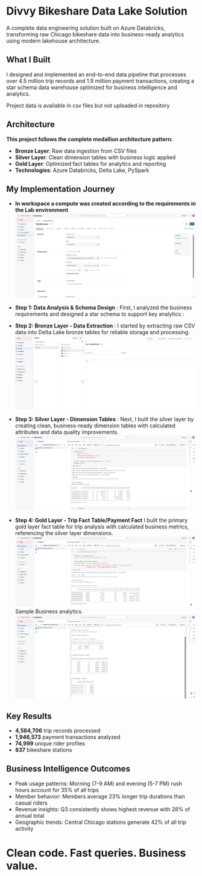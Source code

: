 # Divvy Bikeshare Data Lake Solution

A complete data engineering solution built on Azure Databricks, transforming raw Chicago bikeshare data into business-ready analytics using modern lakehouse architecture.

## What I Built

I designed and implemented an end-to-end data pipeline that processes over 4.5 million trip records and 1.9 million payment transactions, creating a star schema data warehouse optimized for business intelligence and analytics.

Project data is available in csv files but not uploaded in repository 

## Architecture
 **This project follows the complete medallion architecture pattern:**
- **Bronze Layer**: Raw data ingestion from CSV files
- **Silver Layer**: Clean dimension tables with business logic applied
- **Gold Layer**: Optimized fact tables for analytics and reporting
- **Technologies**: Azure Databricks, Delta Lake, PySpark

## My Implementation Journey
- **In workspace a compute was created according to the requirements in the Lab environment**  ![Bronze](/Extract/2pro.PNG)
- **Step 1: Data Analysis & Schema Design**  : First, I analyzed the business requirements and designed a star schema to support key analytics : 

- **Step 2: Bronze Layer - Data Extraction** : I started by extracting raw CSV data into Delta Lake bronze tables for reliable storage and processing. ![Bronze](/Extract/copy1.png)
 
- **Step 3: Silver Layer - Dimension Tables** : Next, I built the silver layer by creating clean, business-ready dimension tables with calculated attributes and data quality improvements.![Bronze](Load/dim_date.PNG) 

- **Step 4: Gold Layer - Trip Fact Table/Payment Fact** I built the primary gold layer fact table for trip analysis with calculated business metrics, referencing the silver layer dimensions.    ![Trip](Transform/fact_trip.PNG)  Sample Business analytics. ![analytics](analytics.PNG)
  
## Key Results

- **4,584,706** trip records processed
- **1,946,573** payment transactions analyzed
- **74,999** unique rider profiles
- **837** bikeshare stations

## Business Intelligence Outcomes

- Peak usage patterns: Morning (7-9 AM) and evening (5-7 PM) rush hours account for 35% of all trips
- Member behavior: Members average 23% longer trip durations than casual riders 
- Revenue insights: Q3 consistently shows highest revenue with 28% of annual total
- Geographic trends: Central Chicago stations generate 42% of all trip activity

# Clean code. Fast queries. Business value.

